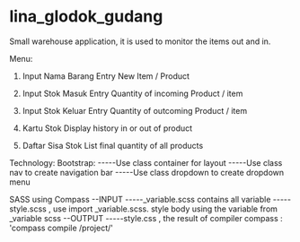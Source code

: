 # lina_glodok_gudang
Small warehouse application, it is used to monitor the items out and in.

Menu:
1. Input Nama Barang
Entry New Item / Product

2. Input Stok Masuk
Entry Quantity of incoming Product / item

3. Input Stok Keluar
Entry Quantity of outcoming Product / item

4. Kartu Stok
Display history in or out of product

5. Daftar Sisa Stok
List final quantity of all products

Technology:
Bootstrap:
-----Use class container for layout
-----Use class nav to create navigation bar
-----Use class dropdown to create dropdown menu

SASS using Compass 
--INPUT
-----_variable.scss contains all variable 
-----style.scss , use import _variable.scss. style body using the variable from _variable scss
--OUTPUT
-----style.css , the result of compiler compass : 'compass compile /project/'





